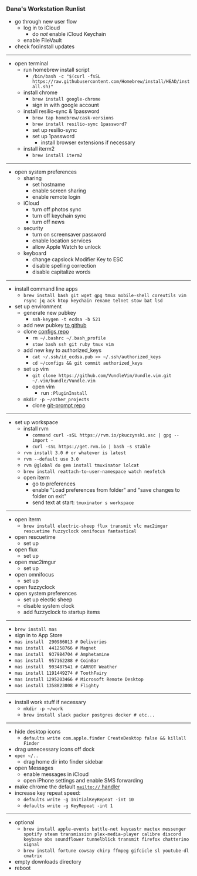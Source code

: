 ### Dana's Workstation Runlist

* go through new user flow
  * log in to iCloud
    * do _not_ enable iCloud Keychain
  * enable FileVault
* check for/install updates

---

* open terminal
  * run homebrew install script
    * `/bin/bash -c "$(curl -fsSL https://raw.githubusercontent.com/Homebrew/install/HEAD/install.sh)"`
  * install chrome
    * `brew install google-chrome`
    * sign in with google account
  * install resilio-sync & 1password
    * `brew tap homebrew/cask-versions`
    * `brew install resilio-sync 1password7`
    * set up resilio-sync
    * set up 1password
      * install browser extensions if necessary
  * install iterm2
    * `brew install iterm2`

---

* open system preferences
  * sharing
     * set hostname
     * enable screen sharing
     * enable remote login
  * iCloud
     * turn off photos sync
     * turn off keychain sync
     * turn off news
  * security
     * turn on screensaver password
     * enable location services
     * allow Apple Watch to unlock
  * keyboard
     * change capslock Modifier Key to ESC
     * disable spelling correction
     * disable capitalize words

---

* install command line apps
  * `brew install bash git wget gpg tmux mobile-shell coreutils vim rsync jq ack htop keychain rename telnet stow bat lsd`
* set up environment
  * generate new pubkey
    * `ssh-keygen -t ecdsa -b 521`
  * add new pubkey [to github](https://github.com/settings/keys)
  * clone [configs repo](https://github.com/dmerrick/configs)
     * `rm ~/.bashrc ~/.bash_profile`
     * `stow bash ssh git ruby tmux vim`
   * add new key to authorized_keys
     * `cat ~/.ssh/id_ecdsa.pub >> ~/.ssh/authorized_keys`
     * `cd ~/configs && git commit authorized_keys`
  * set up vim
     * `git clone https://github.com/VundleVim/Vundle.vim.git ~/.vim/bundle/Vundle.vim`
     * open vim
       * run `:PluginInstall`
  * `mkdir -p ~/other_projects`
     * clone [git-prompt repo](https://github.com/dmerrick/git-prompt)
  
  
---

* set up workspace
  * install rvm
    * `command curl -sSL https://rvm.io/pkuczynski.asc | gpg --import -`
    * `curl -sSL https://get.rvm.io | bash -s stable`
  * `rvm install 3.0 # or whatever is latest`
  * `rvm --default use 3.0`
  * `rvm @global do gem install tmuxinator lolcat`
  * `brew install reattach-to-user-namespace watch neofetch`
  * open iterm
    * go to preferences
    * enable "Load preferences from folder" and "save changes to folder on exit"
    * send text at start: `tmuxinator s workspace`

---

* open iterm
  * `brew install electric-sheep flux transmit vlc mac2imgur rescuetime fuzzyclock omnifocus fantastical`
* open rescuetime
  * set up
* open flux
  * set up
* open mac2imgur
  * set up
* open omnifocus
  * set up
* open fuzzyclock
* open system preferences
  * set up electic sheep
  * disable system clock
  * add fuzzyclock to startup items

---

* `brew install mas`
* sign in to App Store
* `mas install  290986013 # Deliveries`
* `mas install  441258766 # Magnet`
* `mas install  937984704 # Amphetamine`
* `mas install  957162288 # CoinBar`
* `mas install  993487541 # CARROT Weather`
* `mas install 1191449274 # ToothFairy`
* `mas install 1295203466 # Microsoft Remote Desktop`
* `mas install 1358823008 # Flighty`

---

* install work stuff if necessary
  * `mkdir -p ~/work`
  * `brew install slack packer postgres docker # etc...`

---

* hide desktop icons
  * `defaults write com.apple.finder CreateDesktop false && killall Finder`
* drag unnecessary icons off dock
* `open ~/..`
  * drag home dir into finder sidebar
* open Messages
  * enable messages in iCloud
  * open iPhone settings and enable SMS forwarding
* make chrome the default [`mailto://` handler](https://support.google.com/a/users/answer/9308783?hl=en)
* increase key repeat speed:
  * `defaults write -g InitialKeyRepeat -int 10`
  * `defaults write -g KeyRepeat -int 1`

---

* optional
  * `brew install apple-events battle-net keycastr mactex messenger spotify steam transmission plex-media-player calibre discord keybase obs soundflower tunnelblick transmit firefox chatterino signal`
  * `brew install fortune cowsay chirp ffmpeg gifcicle sl youtube-dl cmatrix`
* empty downloads directory
* reboot
